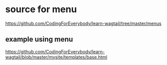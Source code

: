 #  source for menu
https://github.com/CodingForEverybody/learn-wagtail/tree/master/menus

## example using menu
https://github.com/CodingForEverybody/learn-wagtail/blob/master/mysite/templates/base.html